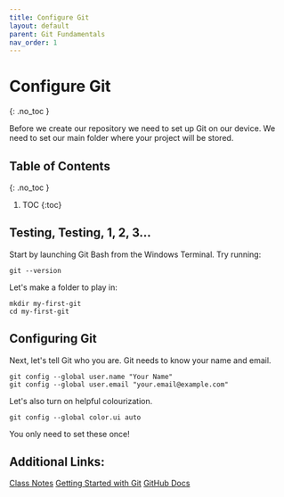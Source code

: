 ```yaml
---
title: Configure Git
layout: default
parent: Git Fundamentals 
nav_order: 1
---
```


<!-- prettier-ignore-start -->
# Configure Git 
{: .no_toc }

Before we create our repository we need to set up Git on our device. We need to set our main folder where your project will be stored. 

## Table of Contents
{: .no_toc }

1. TOC
{:toc}

<!-- prettier-ignore-end -->
## Testing, Testing, 1, 2, 3...
Start by launching Git Bash from the Windows Terminal. Try running:
```
git --version
```

Let's make a folder to play in:
```
mkdir my-first-git
cd my-first-git
```

## Configuring Git
Next, let's tell Git who you are. Git needs to know your name and email.
```
git config --global user.name "Your Name"
git config --global user.email "your.email@example.com"
```

Let's also turn on helpful colourization.
```
git config --global color.ui auto
```
You only need to set these once!

## Additional Links:
[Class Notes](https://learn.rrc.ca/d2l/le/content/645955/viewContent/10531988/View)
[Getting Started with Git](https://git-scm.com/book/ms/v2/Getting-Started-First-Time-Git-Setup)
[GitHub Docs](https://docs.github.com/en/get-started/git-basics/set-up-git)
